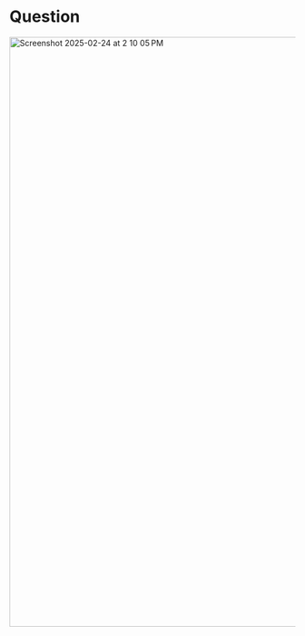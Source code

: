 # Question

<img width="1040" alt="Screenshot 2025-02-24 at 2 10 05 PM" src="https://github.com/user-attachments/assets/0c132163-0bb4-46a5-a4c0-573fd7753bb1" />
